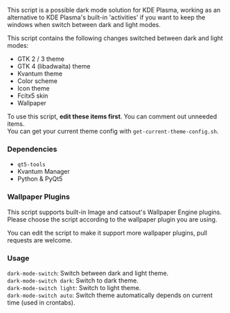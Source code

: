 This script is a possible dark mode solution for KDE Plasma, working as an alternative to KDE Plasma's built-in 'activities' if you want to keep the windows when switch between dark and light modes.

This script contains the following changes switched between dark and light modes:

- GTK 2 / 3 theme
- GTK 4 (libadwaita) theme
- Kvantum theme
- Color scheme
- Icon theme
- Fcitx5 skin
- Wallpaper

To use this script, **edit these items first**. You can comment out unneeded items.  
You can get your current theme config with `get-current-theme-config.sh`.

### Dependencies

- `qt5-tools`
- Kvantum Manager
- Python & PyQt5

### Wallpaper Plugins

This script supports built-in Image and catsout's Wallpaper Engine plugins. Please choose the script according to the wallpaper plugin you are using.

You can edit the script to make it support more wallpaper plugins, pull requests are welcome.

### Usage

`dark-mode-switch`: Switch between dark and light theme.  
`dark-mode-switch dark`: Switch to dark theme.  
`dark-mode-switch light`: Switch to light theme.    
`dark-mode-switch auto`: Switch theme automatically depends on current time (used in crontabs). 
